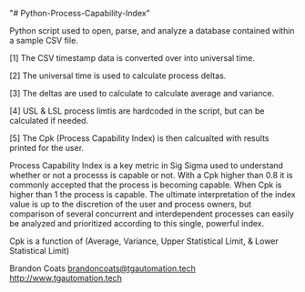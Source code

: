 "# Python-Process-Capability-Index" 

Python script used to open, parse, and analyze a database contained within a sample CSV file. 

   [1] The CSV timestamp data is converted over into universal time.

   [2] The universal time is used to calculate process deltas. 
   
   [3] The deltas are used to calculate to calculate average and variance.
   
   [4] USL & LSL process limtis are hardcoded in the script, but can be calculated if needed.
   
   [5] The Cpk (Process Capability Index) is then calcualted with results printed for the user.
   
   
Process Capability Index is a key metric in Sig Sigma used to understand whether or not a processs is capable or not. With a Cpk higher than 0.8 it is commonly accepted that the process is becoming capable. When Cpk is higher than 1 the process is capable. The ultimate interpretation of the index value is up to the discretion of the user and process owners, but comparison of several concurrent and interdependent processes can easily be analyzed and prioritized according to this single, powerful index.


Cpk is a function of (Average, Variance, Upper Statistical Limit, & Lower Statistical Limit)


Brandon Coats
brandoncoats@tgautomation.tech
http://www.tgautomation.tech
